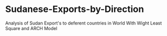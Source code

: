 # Sudanese-Exports-by-Direction
Analysis of Sudan Export's to deferent countries in World With Wight Least Square and ARCH Model
